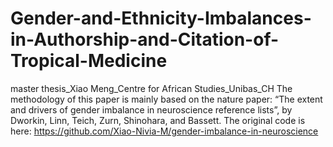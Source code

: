 # Gender-and-Ethnicity-Imbalances-in-Authorship-and-Citation-of-Tropical-Medicine
master thesis_Xiao Meng_Centre for African Studies_Unibas_CH
The methodology of this paper is mainly based on the nature paper: “The extent and drivers of gender imbalance in neuroscience reference lists”, by Dworkin, Linn, Teich, Zurn, Shinohara, and Bassett.
The original code is here: https://github.com/Xiao-Nivia-M/gender-imbalance-in-neuroscience
